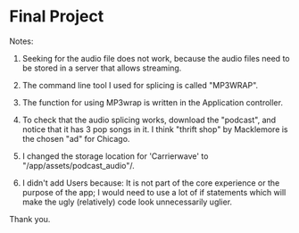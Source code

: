 # Final Project

Notes:

1) Seeking for the audio file does not work, because the audio files need to be stored in a server that allows streaming.

2) The command line tool I used for splicing is called "MP3WRAP".

3) The function for using MP3wrap is written in the Application controller.

4) To check that the audio splicing works, download the "podcast", and notice that it has 3 pop songs in it. I think "thrift shop" by Macklemore is the chosen "ad" for Chicago.

5) I changed the storage location for 'Carrierwave' to "/app/assets/podcast_audio"/.

6) I didn't add Users because: It is not part of the core experience or the purpose of the app; I would need to use a lot of if statements which will make the ugly (relatively) code look unnecessarily uglier.
  
  
  
  Thank you.
